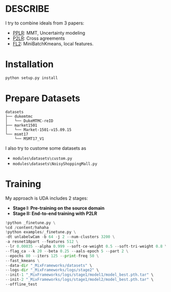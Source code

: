 # DESCRIBE

I try to combine ideals from 3 papers:

-   [PPLR](https://github.com/yoonkicho/pplr): MMT, Uncertainty modeling
-   [P2LR](https://github.com/JeyesHan/P2LR): Cross agreements
-   [FL2](https://github.com/DJEddyking/LF2): MiniBatchKmeans, local features.

# Installation
```python
python setup.py install
```

# Prepare Datasets

```
datasets
├── dukemtmc
│   └── DukeMTMC-reID
├── market1501
│   └── Market-1501-v15.09.15
└── msmt17
    └── MSMT17_V1
```

I also try to custome some datasets as
*  `modules\datasets\custom.py`
*  `modules\datasets\NoisyShoppingMall.py`

# Training
My approach is UDA includes 2 stages:

- **Stage I: Pre-training on the source domain**
- **Stage II: End-to-end training with P2LR**

```python
!python _finetune.py \
%cd /content/hahaha
!python examples/_finetune.py \
-dt unlabelwCam -b 64 -j 2 --num-clusters 3200 \
-a resnet18part --features 512 \
--lr 0.00035 --alpha 0.999 --soft-ce-weight 0.5 --soft-tri-weight 0.8 \
--flag_ca --k 20 --beta 0.25 --aals-epoch 5 --part 2 \
--epochs 80 --iters 125 --print-freq 50 \
--fast_kmeans \
--data-dir "_MixFrameworks/datasets" \
--logs-dir "_MixFrameworks/logs/stage2" \
--init-1 "_MixFrameworks/logs/stage1/model1/model_best.pth.tar" \
--init-2 "_MixFrameworks/logs/stage1/model2/model_best.pth.tar" \
--offline_test
```



